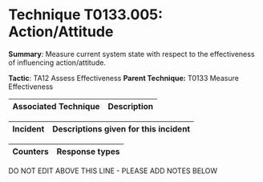 # Technique T0133.005: Action/Attitude

**Summary**: Measure current system state with respect to the effectiveness of influencing action/attitude.

**Tactic**: TA12 Assess Effectiveness           **Parent Technique:** T0133 Measure Effectiveness


| Associated Technique | Description |
| --------- | ------------------------- |



| Incident | Descriptions given for this incident |
| -------- | -------------------- |



| Counters | Response types |
| -------- | -------------- |


DO NOT EDIT ABOVE THIS LINE - PLEASE ADD NOTES BELOW